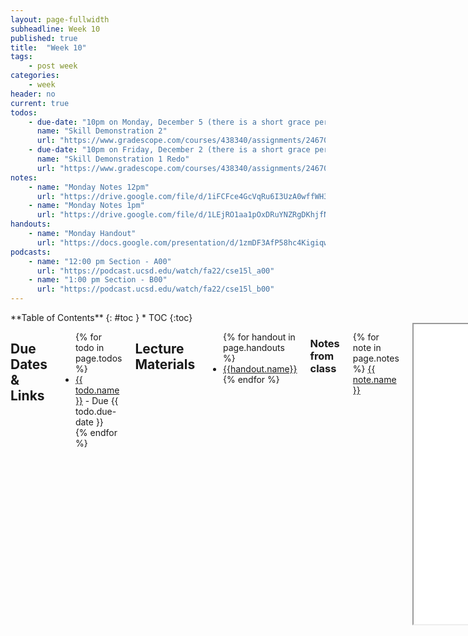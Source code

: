 ```yaml
---
layout: page-fullwidth
subheadline: Week 10
published: true
title:  "Week 10"
tags:
    - post week
categories:
    - week
header: no
current: true
todos:
    - due-date: "10pm on Monday, December 5 (there is a short grace period built into the Gradescope assignment until 11:59pm)"
      name: "Skill Demonstration 2"
      url: "https://www.gradescope.com/courses/438340/assignments/2467073"
    - due-date: "10pm on Friday, December 2 (there is a short grace period built into the Gradescope assignment until 11:59pm)"
      name: "Skill Demonstration 1 Redo"
      url: "https://www.gradescope.com/courses/438340/assignments/2467069"
notes:
    - name: "Monday Notes 12pm"
      url: "https://drive.google.com/file/d/1iFCFce4GcVqRu6I3UzA0wffWH3Yd1heW/view"
    - name: "Monday Notes 1pm"
      url: "https://drive.google.com/file/d/1LEjRO1aa1pOxDRuYNZRgDKhjfN0XZKD9/view"
handouts:
    - name: "Monday Handout"
      url: "https://docs.google.com/presentation/d/1zmDF3AfP58hc4KigiqwjqQKLAlirgZ8f1SBz4k-ZkZg/edit?usp=sharing"
podcasts:
    - name: "12:00 pm Section - A00"
      url: "https://podcast.ucsd.edu/watch/fa22/cse15l_a00"
    - name: "1:00 pm Section - B00"
      url: "https://podcast.ucsd.edu/watch/fa22/cse15l_b00"
---
```


<div class="row">
<div class="medium-4 medium-push-8 columns" markdown="1">
<div class="panel radius fixed-toc"  data-options="sticky_on:large" markdown="1">
**Table of Contents**
{: #toc }
*  TOC
{:toc}
</div>
</div><!-- /.medium-4.columns -->

<div class="medium-8 medium-pull-4 columns" markdown="1">

## Due Dates & Links
<ul>
{% for todo in page.todos %}
<li><a href="{{ todo.url }}">{{ todo.name }}</a> - Due {{ todo.due-date }}</li>
{% endfor %}
</ul>

## Lecture Materials
<ul>
{% for handout in page.handouts %}
<li><a href="{{handout.url}}">{{handout.name}}</a></li>
{% endfor %}
</ul>

### Notes from class
{% for note in page.notes %}
<a href="{{ note.url }}">{{ note.name }}</a>
<iframe src="{{ note.url }}/preview" width="640" height="480" allow="autoplay"></iframe>
{% endfor %}

### Links to Podcast
**Note:** Links will require you to log in as a UCSD student
<ul>
{% for link in page.podcasts %} 
<li><a href="{{link.url}}">{{link.name}}</a></li>
{% endfor %}
</ul>
